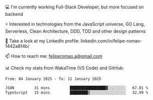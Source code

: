 💻 I'm currently working Full-Stack Developer, but more focused on backend

⚡ Interested in technologies from the JavaScript universe, GO Lang, Serverless, Clean Architecture, DDD, TDD and other design patterns

👥 Take a look at my LinkedIn profile: linkedin.com/in/felipe-romao-1442a814b/

📫 How to reach me: feliperomao.a@gmail.com

📊 Check my stats from WakaTime (VS Code) and GitHub:

<!--START_SECTION:waka-->

```txt
From: 04 January 2025 - To: 11 January 2025

JSON         31 mins         ████████████████▓░░░░░░░░   67.01 %
TypeScript   15 mins         ████████▒░░░░░░░░░░░░░░░░   32.99 %
```

<!--END_SECTION:waka-->

